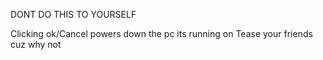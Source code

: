DONT DO THIS TO YOURSELF


Clicking ok/Cancel powers down the pc its running on
Tease your friends cuz why not

